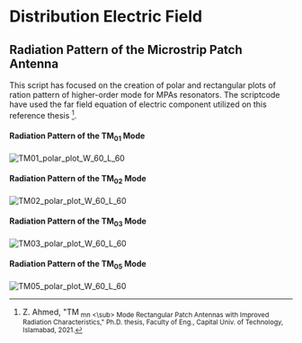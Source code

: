 # Distribution Electric Field

## Radiation Pattern of the Microstrip Patch Antenna

This script has focused on the creation of polar and rectangular plots of ration pattern of higher-order mode for MPAs resonators.
The scriptcode have used the far field equation of electric component utilized on this reference thesis [^1].

#### Radiation Pattern of the TM<sub>01</sub> Mode
![TM01_polar_plot_W_60_L_60](https://github.com/heltonbernardo/distribution_field/assets/161172047/37487cc2-5039-4cff-8a2d-48e0e1168334)

#### Radiation Pattern of the TM<sub>02</sub> Mode
![TM02_polar_plot_W_60_L_60](https://github.com/heltonbernardo/distribution_field/assets/161172047/4b83e25b-046b-4c69-96a4-03409a994074)

#### Radiation Pattern of the TM<sub>03</sub> Mode
![TM03_polar_plot_W_60_L_60](https://github.com/heltonbernardo/distribution_field/assets/161172047/8bc9d073-5ec6-4edb-a56e-aa04f338261d)

#### Radiation Pattern of the TM<sub>05</sub> Mode
![TM05_polar_plot_W_60_L_60](https://github.com/heltonbernardo/distribution_field/assets/161172047/5d48a814-3e3e-429f-a7c0-78802275416e)


[^1]: Z. Ahmed, "TM<sub> mn <\sub> Mode Rectangular Patch Antennas with Improved Radiation Characteristics," Ph.D. thesis, Faculty of Eng., 
Capital Univ. of Technology, Islamabad, 2021.

